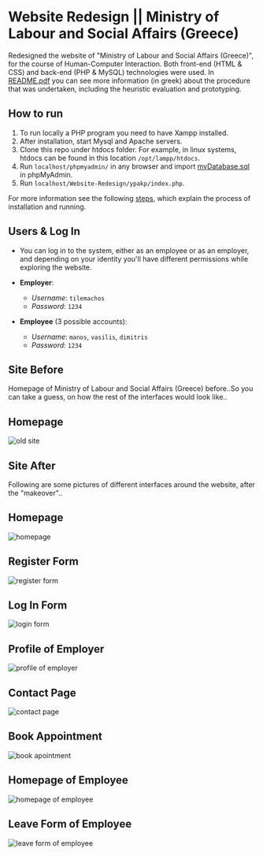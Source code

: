 # Website Redesign || Ministry of Labour and Social Affairs (Greece)
Redesigned the website of "Ministry of Labour and Social Affairs (Greece)", for the course of Human-Computer Interaction. Both front-end (HTML &amp; CSS) and back-end (PHP &amp; MySQL) technologies were used. In [README.pdf](README.pdf) you can see more information (in greek) about the procedure that was undertaken, including the heuristic evaluation and prototyping.

## How to run
1. To run locally a PHP program you need to have Xampp installed. 
2. After installation, start Mysql and Apache servers. 
3. Clone this repo under htdocs folder. For example, in linux systems, htdocs can be found in this location ```/opt/lampp/htdocs```.
4. Run ```localhost/phpmyadmin/``` in any browser and import [myDatabase.sql](myDatabase.sql) in phpMyAdmin.
5. Run ```localhost/Website-Redesign/ypakp/index.php```. 

For more information see the following [steps](https://www.edureka.co/blog/how-to-run-a-php-program-in-xampp/), which explain the process of installation and running.

## Users & Log In
* You can log in to the system, either as an employee or as an employer, and depending on your identity you'll have different permissions while exploring the website.

* **Employer**:
  * *Username*: ```tilemachos```
  * *Password*: ```1234```

* **Employee** (3 possible accounts):
  * *Username*: ```manos```, ```vasilis```, ```dimitris```
  * *Password*: ```1234```

## Site Before
Homepage of Ministry of Labour and Social Affairs (Greece) before..So you can take a guess, on how the rest of the interfaces would look like..

## Homepage
![old site](https://i.ibb.co/g3gJ3Qp/site-before.png)
<br>

## Site After
Following are some pictures of different interfaces around the website, after the "makeover"..

## Homepage
![homepage](https://i.ibb.co/4KhFmmN/home.png)
<br>

## Register Form
![register form](https://i.ibb.co/GC1CXCb/register.png)
<br>

## Log In Form
![login form](https://i.ibb.co/p18PdXM/login.png)
<br>

## Profile of Employer
![profile of employer](https://i.ibb.co/9tQMDhs/profile.png)
<br>

## Contact Page
![contact page](https://i.ibb.co/xsZCghg/contact.png)
<br>

## Book Appointment
![book apointment](https://i.ibb.co/ZzJfbGC/book-appointment.png)
<br>

## Homepage of Employee
![homepage of employee](https://i.ibb.co/VQT3XnF/employer.png)
<br>

## Leave Form of Employee
![leave form of employee](https://i.ibb.co/3WjzGbt/leave-form.png)
<br>
